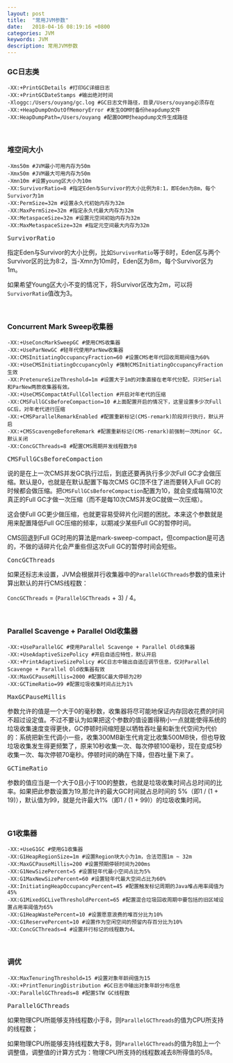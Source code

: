 ```yaml
---
layout: post
title:  "常用JVM参数"
date:   2018-04-16 08:19:16 +0800
categories: JVM
keywords: JVM
description: 常用JVM参数
---
```


### GC日志类

```properties
-XX:+PrintGCDetails #打印GC详细日志
-XX:+PrintGCDateStamps #输出绝对时间
-Xloggc:/Users/ouyang/gc.log #GC日志文件路径，目录/Users/ouyang必须存在
-XX:+HeapDumpOnOutOfMemoryError #发生OOM时备份heapdump文件
-XX:HeapDumpPath=/Users/ouyang #配置OOM时heapdump文件生成路径
```

<br/>

### 堆空间大小

```properties
-Xms50m #JVM最小可用内存为50m
-Xmx50m #JVM最大可用内存为50m
-Xmn10m #设置young区大小为10m
-XX:SurvivorRatio=8 #指定Eden与Survivor的大小比例为8:1，即Eden为8m，每个Survivor为1m
-XX:PermSize=32m #设置永久代初始内存为32m
-XX:MaxPermSize=32m #指定永久代最大内存为32m
-XX:MetaspaceSize=32m #设置元空间初始内存为32m
-XX:MaxMetaspaceSize=32m #指定元空间最大内存为32m
```

<kbd>SurvivorRatio</kbd>

指定Eden与Survivor的大小比例，比如`SurvivorRatio`等于8时，Eden区与两个Survivor区的比为8:2，当-Xmn为10m时，Eden区为8m，每个Survivor区为1m。

如果希望Young区大小不变的情况下，将Survivor区改为2m，可以将`SurvivorRatio`值改为3。

<br/>

### Concurrent Mark Sweep收集器

```properties
-XX:+UseConcMarkSweepGC #使用CMS收集器
-XX:+UseParNewGC #轻年代使用ParNew收集器
-XX:CMSInitiatingOccupancyFraction=60 #设置CMS老年代回收周期阀值为60%
-XX:+UseCMSInitiatingOccupancyOnly #强制CMSInitiatingOccupancyFraction生效
-XX:PretenureSizeThreshold=1m #设置大于1m的对象直接在老年代分配，只对Serial和ParNew两款收集器有效。
-XX:+UseCMSCompactAtFullCollection #开启对年老代的压缩
-XX:CMSFullGCsBeforeCompaction=10 #上面配置开启的情况下，这里设置多少次Full GC后，对年老代进行压缩
-XX:+CMSParallelRemarkEnabled #配置重新标记(CMS-remark)阶段并行执行，默认开启
-XX:+CMSScavengeBeforeRemark #配置重新标记(CMS-remark)前强制一次Minor GC，默认关闭
-XX:ConcGCThreads=8 #配置CMS周期并发线程数为8
```

<kbd>CMSFullGCsBeforeCompaction</kbd>

说的是在上一次CMS并发GC执行过后，到底还要再执行多少次Full GC才会做压缩。默认是0，也就是在默认配置下每次CMS GC顶不住了进而要转入Full GC的时候都会做压缩。把`CMSFullGCsBeforeCompaction`配置为10，就会变成每隔10次真正的Full GC才做一次压缩（而不是每10次CMS并发GC就做一次压缩）。

这会使Full GC更少做压缩，也就更容易受碎片化问题的困扰。本来这个参数就是用来配置降低Full GC压缩的频率，以期减少某些Full GC的暂停时间。

CMS回退到Full GC时用的算法是mark-sweep-compact，但compaction是可选的，不做的话碎片化会严重些但这次Full GC的暂停时间会短些。

<kbd>ConcGCThreads</kbd>

如果还标志未设置，JVM会根据并行收集器中的`ParallelGCThreads`参数的值来计算出默认的并行CMS线程数：

`ConcGCThreads` = (`ParallelGCThreads` + 3) / 4。

<br/>

### Parallel Scavenge + Parallel Old收集器

```properties
-XX:+UseParallelGC #使用Parallel Scavenge + Parallel Old收集器
-XX:+UseAdaptiveSizePolicy #开启自适应特性，默认开启
-XX:+PrintAdaptiveSizePolicy #GC日志中输出自适应调节信息，仅对Parallel Scavenge + Parallel Old收集器有效
-XX:MaxGCPauseMillis=2000 #配置GC最大停顿为2秒
-XX:GCTimeRatio=99 #配置垃圾收集时间占比为1%
```

<kbd>MaxGCPauseMillis</kbd>

参数允许的值是一个大于0的毫秒数，收集器将尽可能地保证内存回收花费的时间不超过设定值。不过不要认为如果把这个参数的值设置得稍小一点就能使得系统的垃圾收集速度变得更快，GC停顿时间缩短是以牺牲吞吐量和新生代空间为代价的：系统把新生代调小一些，收集300MB新生代肯定比收集500MB快，但也导致垃圾收集发生得更频繁了，原来10秒收集一次、每次停顿100毫秒，现在变成5秒收集一次、每次停顿70毫秒。停顿时间的确在下降，但吞吐量下来了。

<kbd>GCTimeRatio</kbd>

参数的值应当是一个大于0且小于100的整数，也就是垃圾收集时间占总时间的比率。如果把此参数设置为19,那允许的最大GC时间就占总时间的 5%（即1 / (1 + 19)），默认值为99，就是允许最大1%（即1 / (1 + 99)）的垃圾收集时间。

<br/>

### G1收集器

```properties
-XX:+UseG1GC #使用G1收集器
-XX:G1HeapRegionSize=1m #设置Region块大小为1m，合法范围1m ~ 32m
-XX:MaxGCPauseMillis=200 #设置预期停顿时间为200ms
-XX:G1NewSizePercent=5 #设置轻年代最小空间占比为5%
-XX:G1MaxNewSizePercent=60 #设置轻年代最大空间占比为60%
-XX:InitiatingHeapOccupancyPercent=45 #配置触发标记周期的Java堆占用率阈值为45%
-XX:G1MixedGCLiveThresholdPercent=65 #配置混合垃圾回收周期中要包括的旧区域设置占用率阈值为65%
-XX:G1HeapWastePercent=10 #设置愿意浪费的堆百分比为10%
-XX:G1ReservePercent=10 #设置作为空闲空间的预留内存百分比为10%
-XX:ConcGCThreads=4 #设置并行标记的线程数为4。
```

<br/>

### 调优

```properties
-XX:MaxTenuringThreshold=15 #设置对象年龄阀值为15
-XX:+PrintTenuringDistribution #GC日志中输出对象年龄分布信息
-XX:ParallelGCThreads=8 #配置STW GC线程数
```

<kbd>ParallelGCThreads</kbd>

如果物理CPU所能够支持线程数小于8，则`ParallelGCThreads`的值为CPU所支持的线程数；

如果物理CPU所能够支持线程数大于8，则`ParallelGCThreads`的值为8加上一个调整值，调整值的计算方式为：物理CPU所支持的线程数减去8所得值的5/8。

